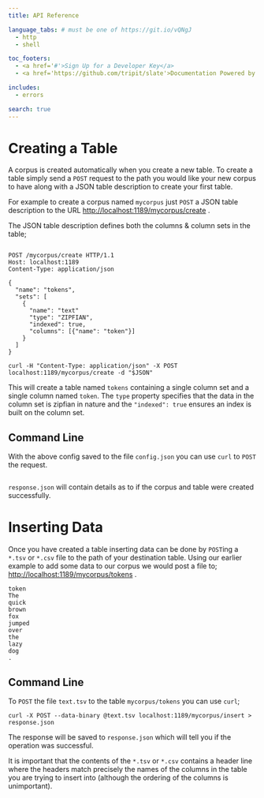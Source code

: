 ```yaml
---
title: API Reference

language_tabs: # must be one of https://git.io/vQNgJ
  - http
  - shell

toc_footers:
  - <a href='#'>Sign Up for a Developer Key</a>
  - <a href='https://github.com/tripit/slate'>Documentation Powered by Slate</a>

includes:
  - errors

search: true
---
```


# Creating a Table

A corpus is created automatically when you create a new table. To create a table simply send a `POST` request to the path you would like your new corpus to have along with a JSON table description to create your first table. 

For example to create a corpus named `mycorpus` just `POST` a JSON table description to the URL [http://localhost:1189/mycorpus/create](http://localhost:1189/mycorpus/create) .

The JSON table description defines both the columns & column sets in the table;

```http

POST /mycorpus/create HTTP/1.1
Host: localhost:1189
Content-Type: application/json

{
  "name": "tokens",
  "sets": [
    {
      "name": "text"
      "type": "ZIPFIAN",
      "indexed": true,
      "columns": [{"name": "token"}]
    }
  ]
}
```

```shell
curl -H "Content-Type: application/json" -X POST localhost:1189/mycorpus/create -d "$JSON"
```

This will create a table named `tokens` containing a single column set and a single column named `token`. The `type` property specifies that the data in the column set is zipfian in nature and the `"indexed": true` ensures an index is built on the column set.

## Command Line
With the above config saved to the file `config.json` you can use `curl` to `POST` the request.

```

```
`response.json` will contain details as to if the corpus and table were created successfully.

# Inserting Data

Once you have created a table inserting data can be done by `POST`ing a `*.tsv` or `*.csv` file to the path of your destination table. Using our earlier example to add some data to our corpus we would post a file to; [http://localhost:1189/mycorpus/tokens](http://localhost:1189/mycorpus/tokens) .

```tsv
token
The
quick
brown
fox
jumped
over
the
lazy
dog
.
```

## Command Line
To `POST` the file `text.tsv` to the table `mycorpus/tokens` you can use `curl`;
```
curl -X POST --data-binary @text.tsv localhost:1189/mycorpus/insert > response.json
```
The response will be saved to `response.json` which will tell you if the operation was successful.

It is important that the contents of the `*.tsv` or `*.csv` contains a header line where the headers match precisely the names of the columns in the table you are trying to insert into (although the ordering of the columns is unimportant).

